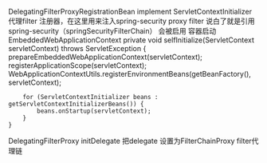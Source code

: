 DelegatingFilterProxyRegistrationBean implement ServletContextInitializer
代理filter 注册器，在这里用来注入spring-security proxy filter
说白了就是引用spring-security（springSecurityFilterChain） 会被启用
容器启动
EmbeddedWebApplicationContext
	private void selfInitialize(ServletContext servletContext) throws ServletException {
		prepareEmbeddedWebApplicationContext(servletContext);
		registerApplicationScope(servletContext);
		WebApplicationContextUtils.registerEnvironmentBeans(getBeanFactory(),
				servletContext);
			
		for (ServletContextInitializer beans : getServletContextInitializerBeans()) {
			beans.onStartup(servletContext);
		}
	}

DelegatingFilterProxy
initDelegate 把delegate 设置为FilterChainProxy
filter代理链

